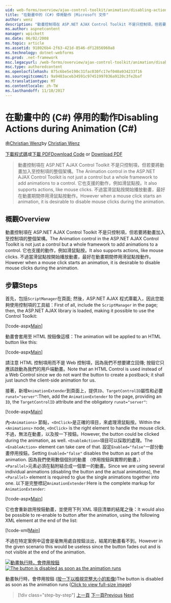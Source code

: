 ```yaml
---
uid: web-forms/overview/ajax-control-toolkit/animation/disabling-actions-during-animation-cs
title: "在動畫中的 (C#) 停用動作 |Microsoft 文件"
author: wenz
description: "動畫控制項在 ASP.NET AJAX Control Toolkit 不是只控制項，但若要將動畫加入至控制項的整個架構。 它也支援動作..."
ms.author: aspnetcontent
manager: wpickett
ms.date: 06/02/2008
ms.topic: article
ms.assetid: 918026b4-2f63-421d-8546-df12856960a8
ms.technology: dotnet-webforms
ms.prod: .net-framework
msc.legacyurl: /web-forms/overview/ajax-control-toolkit/animation/disabling-actions-during-animation-cs
msc.type: authoredcontent
ms.openlocfilehash: 875c6be5e190c31fac030fc17ef040a934233f16
ms.sourcegitcommit: 9a9483aceb34591c97451997036a9120c3fe2baf
ms.translationtype: MT
ms.contentlocale: zh-TW
ms.lasthandoff: 11/10/2017
---
```

<a name="disabling-actions-during-animation-c"></a><span data-ttu-id="db974-104">在動畫中的 (C#) 停用的動作</span><span class="sxs-lookup"><span data-stu-id="db974-104">Disabling Actions during Animation (C#)</span></span>
====================
<span data-ttu-id="db974-105">由[Christian Wenz](https://github.com/wenz)</span><span class="sxs-lookup"><span data-stu-id="db974-105">by [Christian Wenz](https://github.com/wenz)</span></span>

<span data-ttu-id="db974-106">[下載程式碼](http://download.microsoft.com/download/f/9/a/f9a26acd-8df4-4484-8a18-199e4598f411/Animation7.cs.zip)或[下載 PDF](http://download.microsoft.com/download/6/7/1/6718d452-ff89-4d3f-a90e-c74ec2d636a3/animation7CS.pdf)</span><span class="sxs-lookup"><span data-stu-id="db974-106">[Download Code](http://download.microsoft.com/download/f/9/a/f9a26acd-8df4-4484-8a18-199e4598f411/Animation7.cs.zip) or [Download PDF](http://download.microsoft.com/download/6/7/1/6718d452-ff89-4d3f-a90e-c74ec2d636a3/animation7CS.pdf)</span></span>

> <span data-ttu-id="db974-107">動畫控制項在 ASP.NET AJAX Control Toolkit 不是只控制項，但若要將動畫加入至控制項的整個架構。</span><span class="sxs-lookup"><span data-stu-id="db974-107">The Animation control in the ASP.NET AJAX Control Toolkit is not just a control but a whole framework to add animations to a control.</span></span> <span data-ttu-id="db974-108">它也支援的動作，例如滑鼠點按。</span><span class="sxs-lookup"><span data-stu-id="db974-108">It also supports actions, like mouse clicks.</span></span> <span data-ttu-id="db974-109">不過當滑鼠點按開始播放動畫，最好在動畫期間停用滑鼠點按動作。</span><span class="sxs-lookup"><span data-stu-id="db974-109">However when a mouse click starts an animation, it is desirable to disable mouse clicks during the animation.</span></span>


## <a name="overview"></a><span data-ttu-id="db974-110">概觀</span><span class="sxs-lookup"><span data-stu-id="db974-110">Overview</span></span>

<span data-ttu-id="db974-111">動畫控制項在 ASP.NET AJAX Control Toolkit 不是只控制項，但若要將動畫加入至控制項的整個架構。</span><span class="sxs-lookup"><span data-stu-id="db974-111">The Animation control in the ASP.NET AJAX Control Toolkit is not just a control but a whole framework to add animations to a control.</span></span> <span data-ttu-id="db974-112">它也支援的動作，例如滑鼠點按。</span><span class="sxs-lookup"><span data-stu-id="db974-112">It also supports actions, like mouse clicks.</span></span> <span data-ttu-id="db974-113">不過當滑鼠點按開始播放動畫，最好在動畫期間停用滑鼠點按動作。</span><span class="sxs-lookup"><span data-stu-id="db974-113">However when a mouse click starts an animation, it is desirable to disable mouse clicks during the animation.</span></span>

## <a name="steps"></a><span data-ttu-id="db974-114">步驟</span><span class="sxs-lookup"><span data-stu-id="db974-114">Steps</span></span>

<span data-ttu-id="db974-115">首先，包括`ScriptManager`在頁面; 然後，ASP.NET AJAX 程式庫載入，因此您能夠使用控制項的工具組：</span><span class="sxs-lookup"><span data-stu-id="db974-115">First of all, include the `ScriptManager` in the page; then, the ASP.NET AJAX library is loaded, making it possible to use the Control Toolkit:</span></span>

[!code-aspx[Main](disabling-actions-during-animation-cs/samples/sample1.aspx)]

<span data-ttu-id="db974-116">動畫會套用至 HTML 按鈕像這樣：</span><span class="sxs-lookup"><span data-stu-id="db974-116">The animation will be applied to an HTML button like this:</span></span>

[!code-aspx[Main](disabling-actions-during-animation-cs/samples/sample2.aspx)]

<span data-ttu-id="db974-117">請注意 HTML 控制項用而不是 Web 控制項，因為我們不想要建立回傳; 按鈕它只應該啟動為我們的用戶端動畫。</span><span class="sxs-lookup"><span data-stu-id="db974-117">Note that an HTML Control is used instead of a Web Control since we do not want the button to create a postback; it shall just launch the client-side animation for us.</span></span>

<span data-ttu-id="db974-118">接著，新增`AnimationExtender`到頁面上，提供`ID`、`TargetControlID`屬性和必要`runat="server"`:</span><span class="sxs-lookup"><span data-stu-id="db974-118">Then, add the `AnimationExtender` to the page, providing an `ID`, the `TargetControlID` attribute and the obligatory `runat="server"`:</span></span>

[!code-aspx[Main](disabling-actions-during-animation-cs/samples/sample3.aspx)]

<span data-ttu-id="db974-119">內`<Animations>` 節點，`<OnClick>`是正確的項目，來處理滑鼠點按。</span><span class="sxs-lookup"><span data-stu-id="db974-119">Within the `<Animations>` node, `<OnClick>` is the right element to handle the mouse click.</span></span> <span data-ttu-id="db974-120">不過，無法在動畫，以及按一下按鈕。</span><span class="sxs-lookup"><span data-stu-id="db974-120">However, the button could be clicked during the animation, as well.</span></span> <span data-ttu-id="db974-121">`<EnableAction>`項目可以採取的處理。</span><span class="sxs-lookup"><span data-stu-id="db974-121">The `<EnableAction>` element can take care of that.</span></span> <span data-ttu-id="db974-122">設定`Enabled="false"`一部分動畫停用按鈕。</span><span class="sxs-lookup"><span data-stu-id="db974-122">Setting `Enabled="false"` disables the button as part of the animation.</span></span> <span data-ttu-id="db974-123">因為我們使用數個個別的動畫 （停用按鈕與實際的動畫，）`<Parallel>`元素必須在黏附結合成一個單一的動畫。</span><span class="sxs-lookup"><span data-stu-id="db974-123">Since we are using several individual animations (disabling the button and the actual animations), the `<Parallel>` element is required to glue the single animations together into one.</span></span> <span data-ttu-id="db974-124">以下是完整標記`AnimationExtender`:</span><span class="sxs-lookup"><span data-stu-id="db974-124">Here is the complete markup for `AnimationExtender`:</span></span>

[!code-aspx[Main](disabling-actions-during-animation-cs/samples/sample4.aspx)]

<span data-ttu-id="db974-125">它也會重新啟用按鈕動畫，並使用下列 XML 項目清單的結尾之後：</span><span class="sxs-lookup"><span data-stu-id="db974-125">It would also be possible to re-enable to button after the animation, using the following XML element at the end of the list:</span></span>

[!code-xml[Main](disabling-actions-during-animation-cs/samples/sample5.xml)]

<span data-ttu-id="db974-126">不過在特定案例中這會是毫無用處自按鈕淡出，結尾的動畫看不到。</span><span class="sxs-lookup"><span data-stu-id="db974-126">However in the given scenario this would be useless since the button fades out and is not visible at the end of the animation.</span></span>


<span data-ttu-id="db974-127">[![動畫執行時，會停用按鈕](disabling-actions-during-animation-cs/_static/image2.png)](disabling-actions-during-animation-cs/_static/image1.png)</span><span class="sxs-lookup"><span data-stu-id="db974-127">[![The button is disabled as soon as the animation runs](disabling-actions-during-animation-cs/_static/image2.png)](disabling-actions-during-animation-cs/_static/image1.png)</span></span>

<span data-ttu-id="db974-128">動畫執行時，會停用按鈕 ([按一下以檢視完整大小的影像](disabling-actions-during-animation-cs/_static/image3.png))</span><span class="sxs-lookup"><span data-stu-id="db974-128">The button is disabled as soon as the animation runs ([Click to view full-size image](disabling-actions-during-animation-cs/_static/image3.png))</span></span>

>[!div class="step-by-step"]
<span data-ttu-id="db974-129">[上一頁](animating-in-response-to-user-interaction-cs.md)
[下一頁](triggering-an-animation-in-another-control-cs.md)</span><span class="sxs-lookup"><span data-stu-id="db974-129">[Previous](animating-in-response-to-user-interaction-cs.md)
[Next](triggering-an-animation-in-another-control-cs.md)</span></span>
